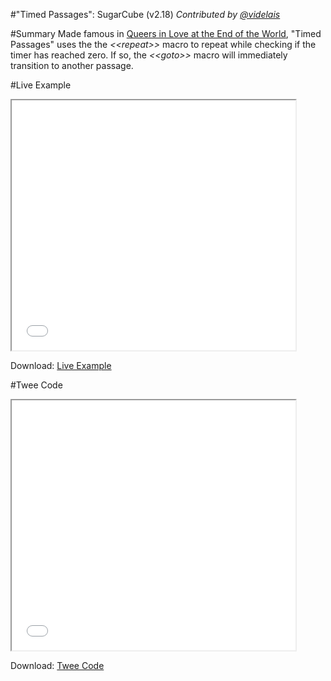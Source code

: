#"Timed Passages": SugarCube (v2.18)
*Contributed by <a href="https://github.com/videlais">@videlais</a>*

#Summary
Made famous in <a href="http://auntiepixelante.com/endoftheworld/">Queers in Love at the End of the World</a>, "Timed Passages" uses the the *&lt;&lt;repeat&gt;&gt;* macro to repeat while checking if the timer has reached zero. If so, the *&lt;&lt;goto&gt;&gt;* macro will immediately transition to another passage.

#Live Example
<section>
<iframe src="sugarcube_timedpassages_example.html" height=400 width=90%></iframe>


Download: <a href="sugarcube_timedpassages_example.html" target="_blank">Live Example</a>
</section>

#Twee Code
<section>
<iframe src="sugarcube_timedpassages_twee.txt" height=400 width=90%></iframe>


Download: <a href="sugarcube_timedpassages_twee.txt" target="_blank">Twee Code</a>
</section>
